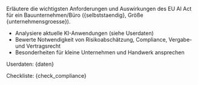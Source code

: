 Erläutere die wichtigsten Anforderungen und Auswirkungen des EU AI Act für ein Bauunternehmen/Büro ({selbststaendig}, Größe {unternehmensgroesse}).

- Analysiere aktuelle KI-Anwendungen (siehe Userdaten)
- Bewerte Notwendigkeit von Risikoabschätzung, Compliance, Vergabe- und Vertragsrecht
- Besonderheiten für kleine Unternehmen und Handwerk ansprechen

Userdaten:
{daten}

Checkliste:
{check_compliance}
